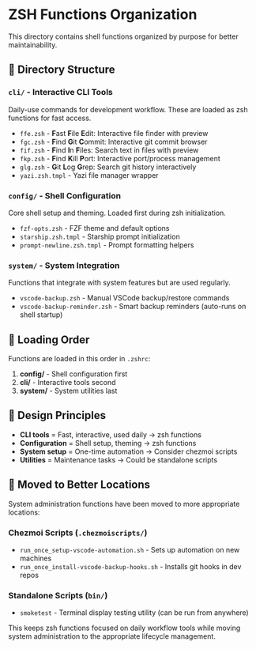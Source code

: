 # ZSH Functions Organization

This directory contains shell functions organized by purpose for better maintainability.

## 📁 Directory Structure

### `cli/` - Interactive CLI Tools

Daily-use commands for development workflow. These are loaded as zsh functions for fast access.

- `ffe.zsh` - **F**ast **F**ile **E**dit: Interactive file finder with preview
- `fgc.zsh` - **F**ind **G**it **C**ommit: Interactive git commit browser
- `fif.zsh` - **F**ind **I**n **F**iles: Search text in files with preview
- `fkp.zsh` - **F**ind **K**ill **P**ort: Interactive port/process management
- `glg.zsh` - **G**it **L**og **G**rep: Search git history interactively
- `yazi.zsh.tmpl` - Yazi file manager wrapper

### `config/` - Shell Configuration

Core shell setup and theming. Loaded first during zsh initialization.

- `fzf-opts.zsh` - FZF theme and default options
- `starship.zsh.tmpl` - Starship prompt initialization
- `prompt-newline.zsh.tmpl` - Prompt formatting helpers

### `system/` - System Integration

Functions that integrate with system features but are used regularly.

- `vscode-backup.zsh` - Manual VSCode backup/restore commands
- `vscode-backup-reminder.zsh` - Smart backup reminders (auto-runs on shell startup)

## 🔄 Loading Order

Functions are loaded in this order in `.zshrc`:

1. **config/** - Shell configuration first
2. **cli/** - Interactive tools second
3. **system/** - System utilities last

## 🧹 Design Principles

- **CLI tools** = Fast, interactive, used daily → zsh functions
- **Configuration** = Shell setup, theming → zsh functions
- **System setup** = One-time automation → Consider chezmoi scripts
- **Utilities** = Maintenance tasks → Could be standalone scripts

## 🔧 Moved to Better Locations

System administration functions have been moved to more appropriate locations:

### Chezmoi Scripts (`.chezmoiscripts/`)

- `run_once_setup-vscode-automation.sh` - Sets up automation on new machines
- `run_once_install-vscode-backup-hooks.sh` - Installs git hooks in dev repos

### Standalone Scripts (`bin/`)

- `smoketest` - Terminal display testing utility (can be run from anywhere)

This keeps zsh functions focused on daily workflow tools while moving system administration to the appropriate lifecycle management.
